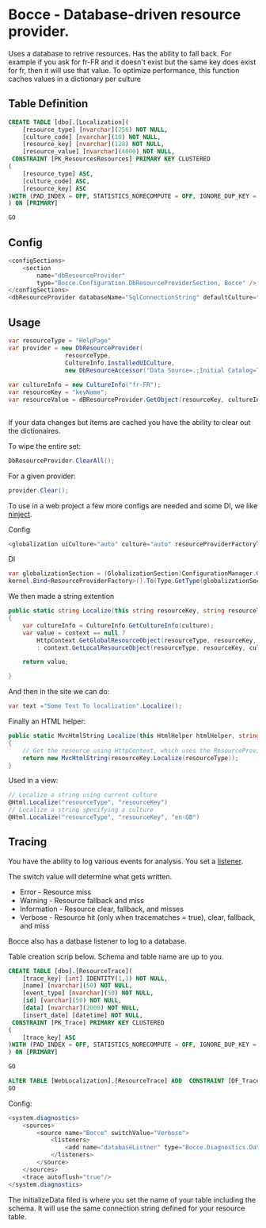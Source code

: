Bocce - Database-driven resource provider.
===== 

Uses a database to retrive resources. Has the ability to fall back. For example if you ask for fr-FR and it doesn't exist but the same key
does exist for fr, then it will use that value.  To optimize performance, this function caches values in a dictionary per culture 

Table Definition
----------------
```sql
CREATE TABLE [dbo].[Localization](
	[resource_type] [nvarchar](256) NOT NULL,
	[culture_code] [nvarchar](10) NOT NULL,
	[resource_key] [nvarchar](128) NOT NULL,
	[resource_value] [nvarchar](4000) NOT NULL,
 CONSTRAINT [PK_ResourcesResources] PRIMARY KEY CLUSTERED 
(
	[resource_type] ASC,
	[culture_code] ASC,
	[resource_key] ASC
)WITH (PAD_INDEX = OFF, STATISTICS_NORECOMPUTE = OFF, IGNORE_DUP_KEY = OFF, ALLOW_ROW_LOCKS = ON, ALLOW_PAGE_LOCKS = ON) ON [PRIMARY]
) ON [PRIMARY]

GO
```

Config
------
```csharp
<configSections>
    <section 
        name="dbResourceProvider" 
        type="Bocce.Configuration.DbResourceProviderSection, Bocce" />
</configSections>
<dbResourceProvider databaseName="SqlConnectionString" defaultCulture="en-US" schema="dbo" tableName="Localization" traceMatches="false" />
```

Usage
------
```csharp
var resourceType = "HelpPage"
var provider = new DbResourceProvider(
				resourceType,
				CultureInfo.InstalledUICulture,
                new DbResourceAccessor("Data Source=.;Initial Catalog=TestDb;Integrated Security=SSPI", "dbo", "Localization"));
                
var cultureInfo = new CultureInfo("fr-FR");
var resourceKey = "keyName";
var resourceValue = dBResourceProvider.GetObject(resourceKey, cultureInfo);                
                
```

If your data changes but items are cached you have the ability to clear out the dictionaires.

To wipe the entire set:
```csharp
DbResourceProvider.ClearAll();
```

For a given provider:
```csharp
provider.Clear();
```

To use in a web project a few more configs are needed and some DI, we like [ninject](http://www.ninject.org/).

Config
```csharp
<globalization uiCulture="auto" culture="auto" resourceProviderFactoryType="Bocce.DbResourceProviderFactory, Bocce, Version=1.0.0.0, Culture=neutral" />
```

DI
```csharp
var globalizationSection = (GlobalizationSection)ConfigurationManager.GetSection("system.web/globalization") ?? new GlobalizationSection();
kernel.Bind<ResourceProviderFactory>().To(Type.GetType(globalizationSection.ResourceProviderFactoryType));
```

We then made a string extention
```csharp
public static string Localize(this string resourceKey, string resourceType, string culture, HttpContextBase context = null)
{
	var cultureInfo = CultureInfo.GetCultureInfo(culture);
	var value = context == null ?
		HttpContext.GetGlobalResourceObject(resourceType, resourceKey, cultureInfo) as string
		: context.GetLocalResourceObject(resourceType, resourceKey, cultureInfo).ToString();

	return value;

}
```

And then in the site we can do:
```csharp
var text ="Some Text To localization".Localize();
```

Finally an HTML helper:
```csharp
public static MvcHtmlString Localize(this HtmlHelper htmlHelper, string resourceType, string resourceKey)
{
	// Get the resource using HttpContext, which uses the ResourceProviderFactory specified in the configuration file
	return new MvcHtmlString(resourceKey.Localize(resourceType));
}
```
Used in a view:
```csharp
// Localize a string using current culture
@Html.Localize("resourceType", "resourceKey")
// Localize a string specifying a culture
@Html.Localize("resourceType", "resourceKey", "en-GB")
```

Tracing
-------
You have the ability to log various events for analysis. You set a [listener](http://msdn.microsoft.com/en-us/library/1txedc80(v=vs.110).aspx).

The switch value will determine what gets written. 

* Error - Resource miss
* Warning - Resource fallback and miss
* Information - Resource clear, fallback, and misses
* Verbose - Resource hit (only when tracematches = true), clear, fallback, and miss

Bocce also has a datbase listener to log to a database.

Table creation scrip below. Schema and table name are up to you.

```sql
CREATE TABLE [dbo].[ResourceTrace](
	[trace_key] [int] IDENTITY(1,1) NOT NULL,
	[name] [nvarchar](50) NOT NULL,
	[event_type] [nvarchar](50) NOT NULL,
	[id] [varchar](50) NOT NULL,
	[data] [nvarchar](2000) NOT NULL,
	[insert_date] [datetime] NOT NULL,
 CONSTRAINT [PK_Trace] PRIMARY KEY CLUSTERED 
(
	[trace_key] ASC
)WITH (PAD_INDEX = OFF, STATISTICS_NORECOMPUTE = OFF, IGNORE_DUP_KEY = OFF, ALLOW_ROW_LOCKS = ON, ALLOW_PAGE_LOCKS = ON) ON [PRIMARY]
) ON [PRIMARY]

GO

ALTER TABLE [WebLocalization].[ResourceTrace] ADD  CONSTRAINT [DF_Trace_insert_date]  DEFAULT (getdate()) FOR [insert_date]
GO
```

Config:

```csharp
<system.diagnostics>
	<sources>
	    <source name="Bocce" switchValue="Verbose">
	        <listeners>
	            <add name="databaseListner" type="Bocce.Diagnostics.DatabaseListener, Bocce" initializeData="[dbo].[ResourceTrace]"/>
	        </listeners>
	    </source>
	</sources>
	<trace autoflush="true"/>
</system.diagnostics>
```
The initializeData filed is where you set the name of your table including the schema. It will use the same connection string defined for your resource table.
